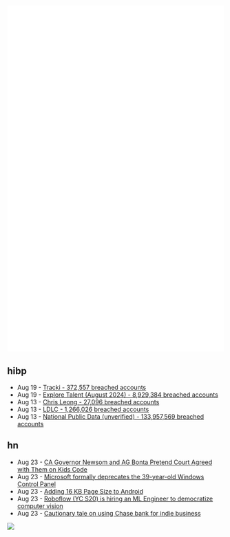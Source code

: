 ![Metrics](https://raw.githubusercontent.com/phixion/phixion/master/metrics.svg)

## hibp

<!--
for https://github.com/phixion/phixion/blob/main/.github/workflows/feeds.yml
-->
<!--START_SECTION:haveibeenpwnd-->
- Aug 19 - [Tracki - 372,557 breached accounts](https://haveibeenpwned.com/PwnedWebsites#Tracki)
- Aug 19 - [Explore Talent (August 2024) - 8,929,384 breached accounts](https://haveibeenpwned.com/PwnedWebsites#ExploreTalentAug2024)
- Aug 13 - [Chris Leong - 27,096 breached accounts](https://haveibeenpwned.com/PwnedWebsites#ChrisLeong)
- Aug 13 - [LDLC - 1,266,026 breached accounts](https://haveibeenpwned.com/PwnedWebsites#LDLC)
- Aug 13 - [National Public Data (unverified) - 133,957,569 breached accounts](https://haveibeenpwned.com/PwnedWebsites#NationalPublicData)
<!--END_SECTION:haveibeenpwnd-->

## hn

<!--
for https://github.com/phixion/phixion/blob/main/.github/workflows/feeds.yml
-->
<!--START_SECTION:hn-->
- Aug 23 - [CA Governor Newsom and AG Bonta Pretend Court Agreed with Them on Kids Code](https://www.techdirt.com/2024/08/23/ca-governor-newsom-and-ag-bonta-pretend-court-agreed-with-them-on-kids-code/)
- Aug 23 - [Microsoft formally deprecates the 39-year-old Windows Control Panel](https://arstechnica.com/gadgets/2024/08/microsoft-formally-deprecates-the-39-year-old-windows-control-panel/)
- Aug 23 - [Adding 16 KB Page Size to Android](https://android-developers.googleblog.com/2024/08/adding-16-kb-page-size-to-android.html)
- Aug 23 - [Roboflow (YC S20) is hiring an ML Engineer to democratize computer vision](https://www.ycombinator.com/companies/roboflow/jobs/Hz7YcFa-full-stack-machine-learning-engineer)
- Aug 23 - [Cautionary tale on using Chase bank for indie business](https://jxnl.co/writing/2024/09/21/chase-bank-small-business-nightmare/)
<!--END_SECTION:hn-->

<!--
for https://yhype.me
-->
![](https://hit.yhype.me/github/profile?user_id=13013670)
